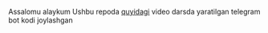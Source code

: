 Assalomu alaykum
Ushbu repoda [quyidagi](https://youtu.be/tmN6AcgM3K8) video darsda yaratilgan telegram bot kodi joylashgan
